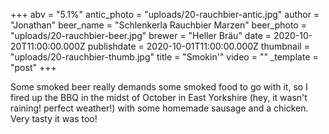 +++
abv = "5.1%"
antic_photo = "uploads/20-rauchbier-antic.jpg"
author = "Jonathan"
beer_name = "Schlenkerla Rauchbier Marzen"
beer_photo = "uploads/20-rauchbier-beer.jpg"
brewer = "Heller Bräu"
date = 2020-10-20T11:00:00.000Z
publishdate = 2020-10-01T11:00:00.000Z
thumbnail = "uploads/20-rauchbier-thumb.jpg"
title = "Smokin'"
video = ""
_template = "post"
+++

Some smoked beer really demands some smoked food to go with it, so I fired up the BBQ in the midst of October in East Yorkshire (hey, it wasn't raining! perfect weather!) with some homemade sausage and a chicken. Very tasty it was too!
